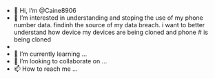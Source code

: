 - 👋 Hi, I’m @Caine8906
- 👀 I’m interested in understanding and stoping the use of my phone number data. findinh the source of my data breach. i want to better understand how device my devices are being cloned and phone # is being cloned
-   
- 🌱 I’m currently learning ...
- 💞️ I’m looking to collaborate on ...
- 📫 How to reach me ...

<!---
Caine8906/Caine8906 is a ✨ special ✨ repository because its `README.md` (this file) appears on your GitHub profile.
You can click the Preview link to take a look at your changes.
--->
